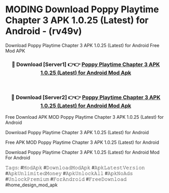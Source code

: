# MODING Download Poppy Playtime Chapter 3 APK 1.0.25 (Latest) for Android - (rv49v)
Download Poppy Playtime Chapter 3 APK 1.0.25 (Latest) for Android Free Mod APK

<div align="center">
<h3>🔴 Download [Server1] 👉👉 <a href="https://apk-comot.site?title=Poppy_Playtime_Chapter_3_APK_1.0.25_(Latest)_for_Android">Poppy Playtime Chapter 3 APK 1.0.25 (Latest) for Android Mod Apk</a></h3><br>

<h3>🔴 Download [Server2] 👉👉 <a href="https://apk-comot.site?title=Poppy_Playtime_Chapter_3_APK_1.0.25_(Latest)_for_Android">Poppy Playtime Chapter 3 APK 1.0.25 (Latest) for Android Mod Apk</a></h3>
</div>


Free Download APK MOD Poppy Playtime Chapter 3 APK 1.0.25 (Latest) for Android

Download Poppy Playtime Chapter 3 APK 1.0.25 (Latest) for Android 

Free APK MOD Poppy Playtime Chapter 3 APK 1.0.25 (Latest) for Android 

Download Poppy Playtime Chapter 3 APK 1.0.25 (Latest) for Android Mod For Android

𝚃𝚊𝚐𝚜: #𝙼𝚘𝚍𝙰𝚙𝚔 #𝙳𝚘𝚠𝚗𝚕𝚘𝚊𝚍𝙼𝚘𝚍𝙰𝚙𝚔 #𝙰𝚙𝚔𝙻𝚊𝚝𝚎𝚜𝚝𝚅𝚎𝚛𝚜𝚒𝚘𝚗 #𝙰𝚙𝚔𝚄𝚗𝚕𝚒𝚖𝚒𝚝𝚎𝚍𝙼𝚘𝚗𝚎𝚢 #𝙰𝚙𝚔𝚄𝚗𝚕𝚘𝚌𝚔𝙰𝚕𝚕 #𝙰𝚙𝚔𝙽𝚘𝙰𝚍𝚜 #𝚄𝚗𝚕𝚘𝚌𝚔𝙿𝚛𝚎𝚖𝚒𝚞𝚖 #𝙵𝚘𝚛𝙰𝚗𝚍𝚛𝚘𝚒𝚍 #𝙵𝚛𝚎𝚎𝙳𝚘𝚠𝚗𝚕𝚘𝚊𝚍 #home_design_mod_apk